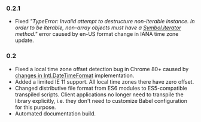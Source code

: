 ### 0.2.1

* Fixed *"TypeError: Invalid attempt to destructure non-iterable instance. In order to be iterable, non-array objects
must have a [Symbol.iterator]() method."* error caused by en-US format change in IANA time zone update.

### 0.2

* Fixed a local time zone offset detection bug in Chrome 80+ caused by
[changes in Intl.DateTimeFormat](https://support.google.com/chrome/thread/29828561?hl=en) implementation.
* Added a limited IE 11 support. All local time zones there have zero offset.
* Changed distributive file format from ES6 modules to ES5-compatible transpiled scripts. Client applications no longer
need to transpile the library explicitly, i.e. they don't need to customize Babel configuration for this purpose.
* Automated documentation build.
